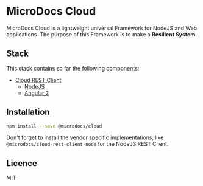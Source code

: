 # MicroDocs Cloud

MicroDocs Cloud is a lightweight universal Framework for NodeJS and Web applications. 
The purpose of this Framework is to make a **Resilient System**.

## Stack

This stack contains so far the following components:

* [Cloud REST Client](https://github.com/Microdocs/microdocs-cloud/tree/master/microdocs-cloud-rest-client)
  * [NodeJS](https://github.com/Microdocs/microdocs-cloud/tree/master/microdocs-cloud-rest-client-node)
  * [Angular 2](https://github.com/Microdocs/microdocs-cloud/tree/master/microdocs-cloud-rest-client-angular2)

  
## Installation

```sh
npm install --save @microdocs/cloud
```
Don't forget to install the vendor specific implementations, like ``@microdocs/cloud-rest-client-node`` for the NodeJS REST Client. 
 
## Licence

MIT

